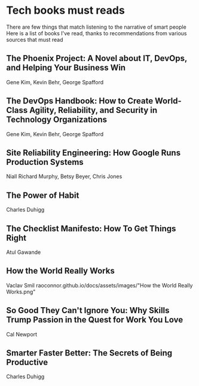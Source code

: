 # Tech books must reads

There are few things that match listening to the narrative of smart people
Here is a list of books I've read, thanks to recommendations from various sources that must read

## The Phoenix Project: A Novel about IT, DevOps, and Helping Your Business Win
Gene Kim, Kevin Behr, George Spafford 


## The DevOps Handbook: How to Create World-Class Agility, Reliability, and Security in Technology Organizations
Gene Kim, Kevin Behr, George Spafford 


## Site Reliability Engineering: How Google Runs Production Systems
Niall Richard Murphy, Betsy Beyer, Chris Jones 





## The Power of Habit 
Charles Duhigg

## The Checklist Manifesto: How To Get Things Right
Atul Gawande


## How the World Really Works
Vaclav Smil
raoconnor.github.io/docs/assets/images/"How the World Really Works.png" 

## So Good They Can't Ignore You: Why Skills Trump Passion in the Quest for Work You Love
Cal Newport

## Smarter Faster Better: The Secrets of Being Productive
Charles Duhigg
 
